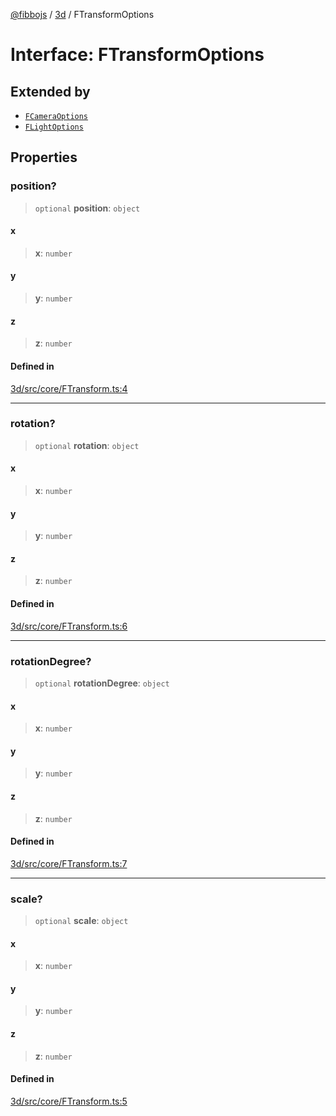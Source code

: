 [@fibbojs](/api/index) / [3d](/api/3d) / FTransformOptions

# Interface: FTransformOptions

## Extended by

- [`FCameraOptions`](FCameraOptions.md)
- [`FLightOptions`](FLightOptions.md)

## Properties

### position?

> `optional` **position**: `object`

#### x

> **x**: `number`

#### y

> **y**: `number`

#### z

> **z**: `number`

#### Defined in

[3d/src/core/FTransform.ts:4](https://github.com/fibbojs/fibbo/blob/d4e27f21b39d7470557f457413047335ba5e0d67/packages/3d/src/core/FTransform.ts#L4)

***

### rotation?

> `optional` **rotation**: `object`

#### x

> **x**: `number`

#### y

> **y**: `number`

#### z

> **z**: `number`

#### Defined in

[3d/src/core/FTransform.ts:6](https://github.com/fibbojs/fibbo/blob/d4e27f21b39d7470557f457413047335ba5e0d67/packages/3d/src/core/FTransform.ts#L6)

***

### rotationDegree?

> `optional` **rotationDegree**: `object`

#### x

> **x**: `number`

#### y

> **y**: `number`

#### z

> **z**: `number`

#### Defined in

[3d/src/core/FTransform.ts:7](https://github.com/fibbojs/fibbo/blob/d4e27f21b39d7470557f457413047335ba5e0d67/packages/3d/src/core/FTransform.ts#L7)

***

### scale?

> `optional` **scale**: `object`

#### x

> **x**: `number`

#### y

> **y**: `number`

#### z

> **z**: `number`

#### Defined in

[3d/src/core/FTransform.ts:5](https://github.com/fibbojs/fibbo/blob/d4e27f21b39d7470557f457413047335ba5e0d67/packages/3d/src/core/FTransform.ts#L5)
